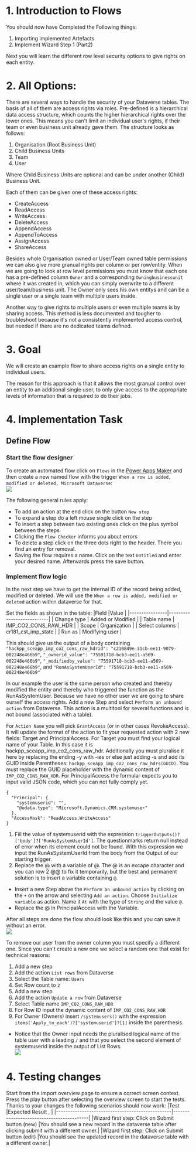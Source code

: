 # 1. Introduction to Flows

You should now have Completed the Following things:

1. Importing implemented Artefacts
2. Implement Wizard Step 1 (Part2)

Next you will learn the different row level security options to give rights on each entity.

# 2. All Options:

There are several ways to handle the security of your Dataverse tables. The basis of all of them are access rights via roles. Pre-defined is a hierarchical data access structure, which counts the higher hierarchical rights over the lower ones. This means you can't limit an individual user's rights, if their team or even business unit already gave them. The structure looks as follows:

1. Organisation (Root Business Unit)
2. Child Business Units
3. Team
4. User

Where Child Business Units are optional and can be under another (Child) Business Unit.

Each of them can be given one of these access rights:

- CreateAccess
- ReadAccess
- WriteAccess
- DeleteAccess
- AppendAccess
- AppendToAccess
- AssignAccess
- ShareAccess

Besides whole Organisation owned or User/Team owned table permissions we can also give more granual rights per column or per row/entity. When we are going to look at row level permissions you must know that each one has a pre-defined column `Owner` and a corresponding `Owningbusinessunit` where it was created in, which you can simply overwrite to a different user/team/business unit. The Owner only sees his own entitys and can be a single user or a single team with multiple users inside.

Another way to give rights to multiple users or even multiple teams is by sharing access. This method is less documented and tougher to troubleshoot because it's not a consistently implemented access control, but needed if there are no dedicated teams defined.

# 3. Goal

We will create an example flow to share access rights on a single entity to individual users.

The reason for this approach is that it allows the most granual control over an entity to an additional single user, to only give access to the appropriate levels of information that is required to do their jobs.

# 4. Implementation Task

## Define Flow

### Start the flow designer

To create an automated flow click on `Flows` in the [Power Apps Maker](https://make.powerapps.com/) and then create a new named flow with the trigger `When a row is added, modified or deleted, Microsoft Dataverse`:
<br><img src="./images/flow_new_automated_create.png" /><br>

The following general rules apply:
* To add an action at the end click on the button `New step`
* To expand a step do a left mouse single click on the step
* To insert a step between two existing ones click on the plus symbol between the steps
* Clicking the `Flow Checker` informs you about errors
* To delete a step click on the three dots right to the header. There you find an entry for removal.
* Saving the flow requires a name. Click on the text `Untitled` and enter your desired name. Afterwards press the save button.

### Implement flow logic

In the next step we have to get the internal ID of the record being added, modified or deleted. We will use the `When a row is added, modified or deleted` action within dataverse for that. 

Set the fields as shown in the table:
|Field           |Value                      |
|----------------|---------------------------|
| Change type    | Added or Modified         |
| Table name     | IMP_CO2_CONS_RAW_HDR      |
| Scope          | Organization              |
| Select columns | cr181_cst_imp_state       |
| Run as         | Modifying user            |


This should give us the output of a body containing
`"hackpp_sceapp_imp_co2_cons_raw_hdrid": "c210849e-31cb-ee11-9079-002248e466b9"`,
`"_ownerid_value": "75591718-bcb3-ee11-a569-002248e466b9"`,
`"_modifiedby_value": "75591718-bcb3-ee11-a569-002248e466b9"`, and
`"RunAsSystemUserId": "75591718-bcb3-ee11-a569-002248e466b9"`

In our example the user is the same person who created and thereby modified the entity and thereby who triggered the function as the RunAsSystemUser. Because we have no other user we are going to share ourself the access rights. Add a new Step and select `Perform an unbound action` from Dataverse. This action is a multitool for several functions and is not bound (associated with a table).

For `Action Name` you will pick `GrantAccess` (or in other cases RevokeAccess). It will update the format of the action to fit your requested action with 2 new fields: Target and PrincipalAccess.
For Target you must find your logical name of your Table. In this case it is hackpp_sceapp_imp_co2_cons_raw_hdr.
Additionally you must pluralise it here by replacing the ending -y with -ies or else just adding -s and add its GUID inside Parentheses: `hackpp_sceapp_imp_co2_cons_raw_hdrs(GUID)`. You must replace the GUID placeholder with the dynamic content of `IMP_CO2_CONS_RAW_HDR`.
For PrincipalAccess the formular expects you to input valid JSON code, which you can not fully comply yet.
```
{
  "Principal": {
    "systemuserid": "",
    "@odata.type": "Microsoft.Dynamics.CRM.systemuser"
  },
  "AccessMask": "ReadAccess,WriteAccess"
}
```
1. Fill the value of systemuserid with the expression `triggerOutputs()?['body']?['RunAsSystemUserId']`. The questionmarks return null instead of error when its element could not be found. With this expression we input the RunAsSystemUserId from the body from the Output of our starting trigger.
2. Replace the @ with a variable of @. The @ is an excape character and you can row 2 @@ to fix it temporarily, but the best and permanent solution is to insert a variable containing `@`.
  - Insert a new Step above the `Perform an unbound action` by clicking on the `+` on the arrow and selecting `Add an action`. Choose `Initialize variable` as action. Name it `At` with the type of `String` and the value `@`.
  - Replace the @ in PrincipalAccess with the Variable.

After all steps are done the flow should look like this and you can save it without an error.
<br><img src="./images/flow_unbound_grandaccess.png" /><br>


To remove our user from the owner column you must specify a different one. Since you can't create a new one we select a random one that exist for technical reasons:
1. Add a new step
2. Add the action `List rows` from Dataverse
3. Select the Table name: `Users`
4. Set Row count to `2`
5. Add a new step
6. Add the action `Update a row` from Dataverse
7. Select Table name `IMP_CO2_CONS_RAW_HDR`
8. For Row ID input the dynamic content of `IMP_CO2_CONS_RAW_HDR`
9. For Owner (Owners) insert `/systemusers()` with the expression `items('Apply_to_each')?['systemuserid']?[1]` inside the parenthesis.

* Notice that the Owner input needs the pluralised logical name of the table user with a leading `/` and that you select the second element of systemuserid inside the output of List Rows.
<br><img src="./images/flow_update_row_owner.png" /><br>


# 4. Testing changes

Start from the import overview page to ensure a correct screen context. Press the play button after selecting the overview screen to start the tests. Thanks to your changes the following scenarios should now work:
|Test                                             |Expected Result          ,                |
|-------------------------------------------------|------------------------------------------|
|Wizard first step: Click on Submit button (new)  |You should see a new record in the dataverse table after clicking submit with a different owner.|
|Wizard first step: Click on Submit button (edit) |You should see the updated record in the dataverse table  with a different owner.|

